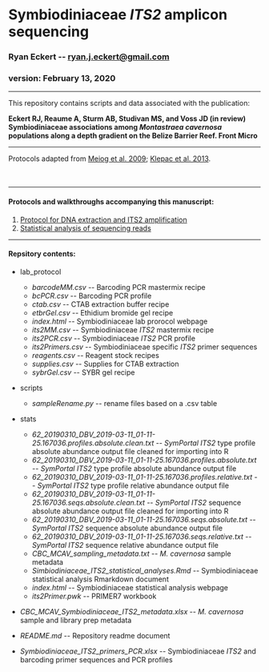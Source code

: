 Symbiodiniaceae *ITS2* amplicon sequencing
==========================================

### Ryan Eckert -- <ryan.j.eckert@gmail.com>

### version: February 13, 2020

------------------------------------------------------------------------
This repository contains scripts and data associated with the
publication: 

**Eckert RJ, Reaume A, Sturm AB, Studivan MS, and Voss
JD (in review) Symbiodiniaceae associations among *Montastraea
cavernosa* populations along a depth gradient on the Belize Barrier
Reef. Front Micro**

------------------------------------------------------------------------

Protocols adapted from [Meiog et
al. 2009](https://doi.org/10.1111/j.1755-0998.2008.02222.x); [Klepac et
al. 2013](https://doi.org/10.3354/meps11369).\
<br><br>

------------------------------------------------------------------------

#### Protocols and walkthroughs accompanying this manuscript:

1.  [Protocol for DNA extraction and ITS2
    amplification](https://ryaneckert.github.io/Belize_Mcav_Symbiodiniaceae_ITS2/lab_protocol/)
2.  [Statistical analysis of sequencing
    reads](https://ryaneckert.github.io/Belize_Mcav_Symbiodiniaceae_ITS2/stats/)

------------------------------------------------------------------------

#### Repsitory contents:

- lab_protocol
    - *barcodeMM.csv* -- Barcoding PCR mastermix recipe
    - *bcPCR.csv* -- Barcoding PCR profile
    - *ctab.csv* -- CTAB extraction buffer recipe
    - *etbrGel.csv* -- Ethidium bromide gel recipe
    - *index.html* -- Symbiodiniaceae lab prorocol webpage
    - *its2MM.csv* -- Symbiodiniaceae *ITS2* mastermix recipe
    - *its2PCR.csv* -- Symbiodiniaceae *ITS2* PCR profile
    - *its2Primers.csv* -- Symbiodiniaceae specific *ITS2* primer sequences
    - *reagents.csv* -- Reagent stock recipes
    - *supplies.csv* -- Supplies for CTAB extraction
    - *sybrGel.csv* -- SYBR gel recipe

- scripts
    - *sampleRename.py* -- rename files based on a .csv table
    
- stats
    - *62_20190310_DBV_2019-03-11_01-11-25.167036.profiles.absolute.clean.txt* -- *SymPortal* *ITS2* type profile absolute abundance output file cleaned for importing into R
    - *62_20190310_DBV_2019-03-11_01-11-25.167036.profiles.absolute.txt* -- *SymPortal* *ITS2* type profile absolute abundance output file
    - *62_20190310_DBV_2019-03-11_01-11-25.167036.profiles.relative.txt* -- *SymPortal* *ITS2* type profile relative abundance output file
    - *62_20190310_DBV_2019-03-11_01-11-25.167036.seqs.absolute.clean.txt* -- *SymPortal* *ITS2* sequence absolute abundance output file cleaned for importing into R
    - *62_20190310_DBV_2019-03-11_01-11-25.167036.seqs.absolute.txt* -- *SymPortal* *ITS2* sequence absolute abundance output file
    - *62_20190310_DBV_2019-03-11_01-11-25.167036.seqs.relative.txt* -- *SymPortal* *ITS2* sequence relative abundance output file
    - *CBC_MCAV_sampling_metadata.txt* -- *M. cavernosa* sample metadata
    - *Simbiodiniaceae_ITS2_statistical_analyses.Rmd* -- Symbiodiniaceae statistical analysis Rmarkdown document
    - *index.html* -- Symbiodiniaceae statistical analysis webpage
    - *its2Primer.pwk* -- PRIMER7 workbook
    
- *CBC_MCAV_Symbiodiniaceae_ITS2_metadata.xlsx* -- *M. cavernosa* sample and library prep metadata
- *README.md* -- Repository readme document
- *Symbiodiniaceae_ITS2_primers_PCR.xlsx* -- Symbiodiniaceae *ITS2* and barcoding primer sequences and PCR profiles
